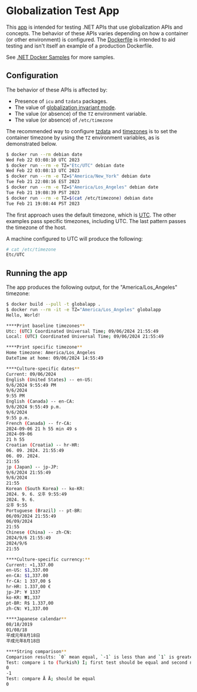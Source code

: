 # Globalization Test App

This [app](Program.cs) is intended for testing .NET APIs that use globalization APIs and concepts. The behavior of these APIs varies depending on how a container (or other environment) is configured. The [Dockerfile](Dockerfile) is intended to aid testing and isn't itself an example of a production Dockerfile.

See [.NET Docker Samples](../README.md) for more samples.

## Configuration

The behavior of these APIs is affected by:

- Presence of `icu` and `tzdata` packages.
- The value of [globalization invariant mode](https://aka.ms/GlobalizationInvariantMode).
- The value (or absence) of the `TZ` environment variable.
- The value (or absence) of `/etc/timezone`

The recommended way to configure [tzdata](https://en.wikipedia.org/wiki/Tz_database) and [timezones](https://en.wikipedia.org/wiki/List_of_tz_database_time_zones) is to set the container timezone by using the `TZ` environment variables, as is demonstrated below.

```bash
$ docker run --rm debian date
Wed Feb 22 03:08:10 UTC 2023
$ docker run --rm -e TZ="Etc/UTC" debian date
Wed Feb 22 03:08:13 UTC 2023
$ docker run --rm -e TZ=$"America/New_York" debian date
Tue Feb 21 22:08:16 EST 2023
$ docker run --rm -e TZ=$"America/Los_Angeles" debian date
Tue Feb 21 19:08:39 PST 2023
$ docker run --rm -e TZ=$(cat /etc/timezone) debian date
Tue Feb 21 19:08:44 PST 2023
```

The first approach uses the default timezone, which is [UTC](https://en.wikipedia.org/wiki/Coordinated_Universal_Time). The other examples pass specific timezones, including UTC. The last pattern passes the timezone of the host.

A machine configured to UTC will produce the following:

```bash
# cat /etc/timezone
Etc/UTC
```

## Running the app

The app produces the following output, for the "America/Los_Angeles" timezone:

```bash
$ docker build --pull -t globalapp .
$ docker run --rm -it -e TZ="America/Los_Angeles" globalapp
Hello, World!

****Print baseline timezones**
Utc: (UTC) Coordinated Universal Time; 09/06/2024 21:55:49
Local: (UTC) Coordinated Universal Time; 09/06/2024 21:55:49

****Print specific timezone**
Home timezone: America/Los_Angeles
DateTime at home: 09/06/2024 14:55:49

****Culture-specific dates**
Current: 09/06/2024
English (United States) -- en-US:
9/6/2024 9:55:49 PM
9/6/2024
9:55 PM
English (Canada) -- en-CA:
9/6/2024 9:55:49 p.m.
9/6/2024
9:55 p.m.
French (Canada) -- fr-CA:
2024-09-06 21 h 55 min 49 s
2024-09-06
21 h 55
Croatian (Croatia) -- hr-HR:
06. 09. 2024. 21:55:49
06. 09. 2024.
21:55
jp (Japan) -- jp-JP:
9/6/2024 21:55:49
9/6/2024
21:55
Korean (South Korea) -- ko-KR:
2024. 9. 6. 오후 9:55:49
2024. 9. 6.
오후 9:55
Portuguese (Brazil) -- pt-BR:
06/09/2024 21:55:49
06/09/2024
21:55
Chinese (China) -- zh-CN:
2024/9/6 21:55:49
2024/9/6
21:55

****Culture-specific currency:**
Current: ¤1,337.00
en-US: $1,337.00
en-CA: $1,337.00
fr-CA: 1 337,00 $
hr-HR: 1.337,00 €
jp-JP: ¥ 1337
ko-KR: ₩1,337
pt-BR: R$ 1.337,00
zh-CN: ¥1,337.00

****Japanese calendar**
08/18/2019
01/08/18
平成元年8月18日
平成元年8月18日

****String comparison**
Comparison results: `0` mean equal, `-1` is less than and `1` is greater
Test: compare i to (Turkish) İ; first test should be equal and second not
0
-1
Test: compare Å Å; should be equal
0
```
